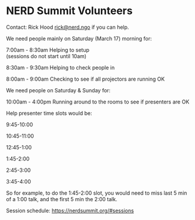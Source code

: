 # NERD Summit Volunteers

Contact: Rick Hood rick@nerd.ngo if you can help. 

We need people mainly on Saturday (March 17) morning for:

7:00am - 8:30am
Helping to setup   
(sessions do not start until 10am) 

8:30am - 9:30am 
Helping to check people in  

8:00am - 9:00am 
Checking to see if all projectors are running OK  

We need people on Saturday & Sunday for:

10:00am - 4:00pm 
Running around to the rooms to see if presenters are OK  

Help presenter time slots would be: 

9:45-10:00

10:45-11:00

12:45-1:00

1:45-2:00

2:45-3:00

3:45-4:00   

So for example, to do the 1:45-2:00 slot, you would need to miss last 5 min of a 1:00 talk, and the first 5 min the 2:00 talk.

Session schedule:  https://nerdsummit.org/#sessions
